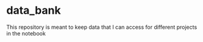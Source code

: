 # data_bank
This repository is meant to keep data that I can access for different projects in the notebook
